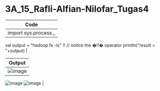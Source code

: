 # 3A_15_Rafli-Alfian-Nilofar_Tugas4

| Code |
| ------  |
| import sys.process._
val output = "hadoop fs -ls" !! // notice the �!!� operator
println("result = "+output)  |

| Output |
| :------:  |
| ![image](https://user-images.githubusercontent.com/95726593/231009979-58557000-35b5-45b9-8cdc-a26407abba02.png)
![image](https://user-images.githubusercontent.com/95726593/231009999-eb536917-28fd-4405-97d1-df17f154a07f.png)
![image](https://user-images.githubusercontent.com/95726593/231010015-5bf5b19a-b28a-4cfa-bc73-8a4c1a0925c1.png)
     |
